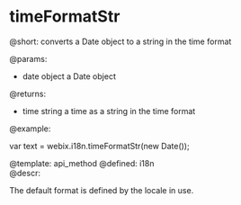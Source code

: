 timeFormatStr
=============


@short: converts a Date object to a string in the time format 
	

@params:
- date    object     a Date object

@returns:
- time    string    a time as a string in the time format

	

@example:

var text = webix.i18n.timeFormatStr(new Date());

@template:	api_method
@defined:	i18n	
@descr:


The default format is defined by the locale in use.